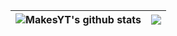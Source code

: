 | <a><img align="center" src="https://github-readme-stats.vercel.app/api?username=makesyt&show_icons=true&theme=transparent&hide_border=true" alt="MakesYT's github stats" /></a> | <a><img align="center" src="https://github-readme-stats.vercel.app/api/top-langs/?username=makesyt&layout=compact&theme=buefy&hide_border=true&hide=javascript,html,r" /></a> |
| ------------- | ------------- |
